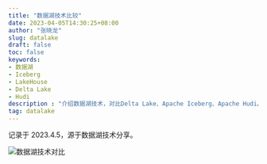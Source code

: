 ```yaml
---
title: "数据湖技术比较"
date: 2023-04-05T14:30:25+08:00
author: "张晓龙"
slug: datalake
draft: false
toc: false
keywords:
- 数据湖
- Iceberg
- LakeHouse
- Delta Lake
- Hudi
description : "介绍数据湖技术，对比Delta Lake、Apache Iceberg、Apache Hudi。"
tag: datalake
---
```


记录于 2023.4.5，源于数据湖技术分享。

![数据湖技术对比](https://bed-image.oss-cn-beijing.aliyuncs.com/techwhims/16807704962363.jpg?image/auto-orient,1/watermark,text_dGVjaHdoaW1z,type_ZHJvaWRzYW5zZmFsbGJhY2s,color_c1bfc8,size_20,shadow_55,g_se,t_60,x_10,y_10)
